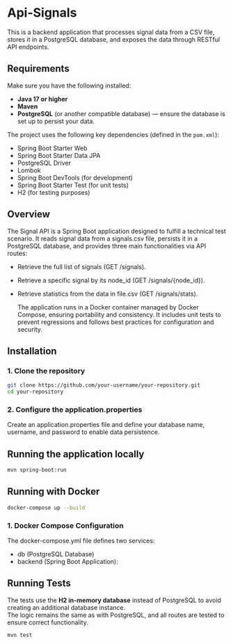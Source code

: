 # Api-Signals

This is a backend application that processes signal data from a CSV file, stores it in a PostgreSQL database, and exposes the data through RESTful API endpoints.

## Requirements

Make sure you have the following installed:

- **Java 17 or higher**
- **Maven**
- **PostgreSQL** (or another compatible database) — ensure the database is set up to persist your data.

The project uses the following key dependencies (defined in the `pom.xml`):

- Spring Boot Starter Web
- Spring Boot Starter Data JPA
- PostgreSQL Driver
- Lombok
- Spring Boot DevTools (for development)
- Spring Boot Starter Test (for unit tests)
- H2 (for testing purposes)

## Overview

The Signal API is a Spring Boot application designed to fulfill a technical test scenario. It reads signal data from a signals.csv file, persists it in a PostgreSQL database, and provides three main functionalities via API routes:

- Retrieve the full list of signals (GET /signals).
- Retrieve a specific signal by its node_id (GET /signals/{node_id}).
- Retrieve statistics from the data in file.csv (GET /signals/stats).

  The application runs in a Docker container managed by Docker Compose, ensuring portability and consistency. It includes unit tests to prevent regressions and follows best practices for configuration and security.

## Installation

### 1. Clone the repository

```bash
git clone https://github.com/your-username/your-repository.git
cd your-repository
```

### 2. Configure the application.properties

Create an application.properties file and define your database name, username, and password to enable data persistence.

## Running the application locally

```bash
mvn spring-boot:run
```

## Running with Docker

```bash
docker-compose up --build
```

### 1. Docker Compose Configuration

The docker-compose.yml file defines two services:

- db (PostgreSQL Database)
- backend (Spring Boot Application):

## Running Tests

The tests use the **H2 in-memory database** instead of PostgreSQL to avoid creating an additional database instance.  
The logic remains the same as with PostgreSQL, and all routes are tested to ensure correct functionality.

```bash
mvn test
```
